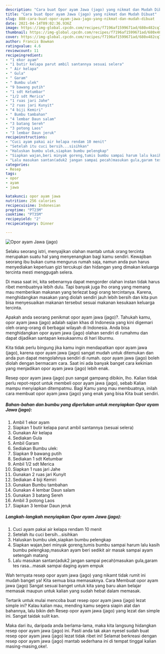 ```yaml
---
description: "Cara buat Opor ayam Jawa (jago) yang nikmat dan Mudah Dibuat"
title: "Cara buat Opor ayam Jawa (jago) yang nikmat dan Mudah Dibuat"
slug: 888-cara-buat-opor-ayam-jawa-jago-yang-nikmat-dan-mudah-dibuat
date: 2021-04-14T09:02:36.936Z
image: https://img-global.cpcdn.com/recipes/f7196af1599671ad/680x482cq70/opor-ayam-jawa-jago-foto-resep-utama.jpg
thumbnail: https://img-global.cpcdn.com/recipes/f7196af1599671ad/680x482cq70/opor-ayam-jawa-jago-foto-resep-utama.jpg
cover: https://img-global.cpcdn.com/recipes/f7196af1599671ad/680x482cq70/opor-ayam-jawa-jago-foto-resep-utama.jpg
author: Francis Bowman
ratingvalue: 4.6
reviewcount: 11
recipeingredient:
- "1 ekor ayam"
- "1 butir kelapa parut ambil santannya sesuai selera"
- " Air kelapa"
- " Gula"
- " Garam"
- " Bumbu ulek"
- "9 bawang putih"
- "1 sdt Ketumbar"
- "1/2 sdt Merica"
- "1 ruas jari Jahe"
- "2 ruas jari Kunyit"
- "4 biji Kemiri"
- " Bumbu tambahan"
- "4 lembar Daun salam"
- "3 batang Sereh"
- "3 potong Laos"
- "3 lembar Daun jeruk"
recipeinstructions:
- "Cuci ayam pakai air kelapa rendam 10 menit"
- "Setelah itu cuci bersih...sisihkan"
- "Haluskan bumbu ulek,siapkan bumbu pelengkap"
- "Siapkan wajan,beri minyak goreng,tumis bumbu sampai harum lalu kasih bumbu pelengkap,masukan ayam beri sedikit air masak sampai ayam setengah matang"
- "Lalu masukan santan(aduk2 jangan sampai pecah)masukan gula,garam tes rasa...masak sampai daging ayam empuk"
categories:
- Resep
tags:
- opor
- ayam
- jawa

katakunci: opor ayam jawa 
nutrition: 256 calories
recipecuisine: Indonesian
preptime: "PT23M"
cooktime: "PT35M"
recipeyield: "2"
recipecategory: Dinner

---
```



![Opor ayam Jawa (jago)](https://img-global.cpcdn.com/recipes/f7196af1599671ad/680x482cq70/opor-ayam-jawa-jago-foto-resep-utama.jpg)

Selaku seorang istri, menyajikan olahan mantab untuk orang tercinta merupakan suatu hal yang menyenangkan bagi kamu sendiri. Kewajiban seorang ibu bukan cuma mengurus rumah saja, namun anda pun harus menyediakan keperluan gizi tercukupi dan hidangan yang dimakan keluarga tercinta mesti menggugah selera.

Di masa  saat ini, kita sebenarnya dapat mengorder olahan instan tidak harus ribet membuatnya lebih dulu. Tapi banyak juga lho orang yang memang mau memberikan makanan yang terlezat bagi orang tercintanya. Karena, menghidangkan masakan yang diolah sendiri jauh lebih bersih dan kita pun bisa menyesuaikan makanan tersebut sesuai makanan kesukaan keluarga tercinta. 



Apakah anda seorang penikmat opor ayam jawa (jago)?. Tahukah kamu, opor ayam jawa (jago) adalah sajian khas di Indonesia yang kini digemari oleh orang-orang di berbagai wilayah di Indonesia. Anda bisa menghidangkan opor ayam jawa (jago) olahan sendiri di rumahmu dan dapat dijadikan santapan kesukaanmu di hari liburmu.

Kita tidak perlu bingung jika kamu ingin mendapatkan opor ayam jawa (jago), karena opor ayam jawa (jago) sangat mudah untuk ditemukan dan anda pun dapat mengolahnya sendiri di rumah. opor ayam jawa (jago) boleh diolah dengan bermacam cara. Saat ini ada banyak banget cara kekinian yang menjadikan opor ayam jawa (jago) lebih enak.

Resep opor ayam jawa (jago) pun sangat gampang dibikin, lho. Kalian tidak perlu repot-repot untuk membeli opor ayam jawa (jago), sebab Kalian mampu menyiapkan ditempatmu. Bagi Kamu yang mau membuatnya, inilah cara membuat opor ayam jawa (jago) yang enak yang bisa Kita buat sendiri.

<!--inarticleads1-->

##### Bahan-bahan dan bumbu yang diperlukan untuk menyiapkan Opor ayam Jawa (jago):

1. Ambil 1 ekor ayam
1. Siapkan 1 butir kelapa parut ambil santannya (sesuai selera)
1. Gunakan  Air kelapa
1. Sediakan  Gula
1. Ambil  Garam
1. Sediakan  Bumbu ulek:
1. Siapkan 9 bawang putih
1. Sediakan 1 sdt Ketumbar
1. Ambil 1/2 sdt Merica
1. Siapkan 1 ruas jari Jahe
1. Gunakan 2 ruas jari Kunyit
1. Sediakan 4 biji Kemiri
1. Gunakan  Bumbu tambahan
1. Gunakan 4 lembar Daun salam
1. Gunakan 3 batang Sereh
1. Ambil 3 potong Laos
1. Siapkan 3 lembar Daun jeruk




<!--inarticleads2-->

##### Langkah-langkah menyiapkan Opor ayam Jawa (jago):

1. Cuci ayam pakai air kelapa rendam 10 menit
1. Setelah itu cuci bersih...sisihkan
1. Haluskan bumbu ulek,siapkan bumbu pelengkap
1. Siapkan wajan,beri minyak goreng,tumis bumbu sampai harum lalu kasih bumbu pelengkap,masukan ayam beri sedikit air masak sampai ayam setengah matang
1. Lalu masukan santan(aduk2 jangan sampai pecah)masukan gula,garam tes rasa...masak sampai daging ayam empuk




Wah ternyata resep opor ayam jawa (jago) yang nikamt tidak rumit ini mudah banget ya! Kita semua bisa memasaknya. Cara Membuat opor ayam jawa (jago) Sangat sesuai banget untuk kita yang baru akan belajar memasak maupun untuk kalian yang sudah hebat dalam memasak.

Tertarik untuk mulai mencoba buat resep opor ayam jawa (jago) lezat simple ini? Kalau kalian mau, mending kamu segera siapin alat dan bahannya, lalu bikin deh Resep opor ayam jawa (jago) yang lezat dan simple ini. Sangat taidak sulit kan. 

Maka dari itu, daripada anda berlama-lama, maka kita langsung hidangkan resep opor ayam jawa (jago) ini. Pasti anda tak akan nyesel sudah buat resep opor ayam jawa (jago) lezat tidak ribet ini! Selamat berkreasi dengan resep opor ayam jawa (jago) mantab sederhana ini di tempat tinggal kalian masing-masing,oke!.

